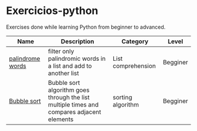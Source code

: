 # Exercicios-python
Exercises done while learning Python from beginner to advanced.

| Name               |Description |Category   | Level |
| -----------------  |-----------------------------------|----------- |-------|
| [palindrome words](https://github.com/Jose-rcn/Exercicios-python/blob/main/src/palindrome_words.py)|filter only palindromic words in a list and add to another list|List comprehension| Begginer|
|[Bubble sort](https://github.com/Jose-rcn/Exercicios-python/blob/main/src/bubble_sort.py)| Bubble sort algorithm goes through the list multiple times and compares adjacent elements| sorting algorithm| Begginer
